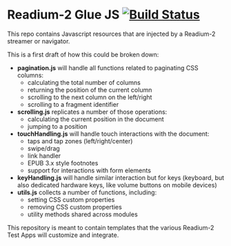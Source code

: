 # Readium-2 Glue JS [![Build Status](https://travis-ci.com/readium/r2-glue-js.svg?branch=master)](https://travis-ci.com/readium/r2-glue-js)
This repo contains Javascript resources that are injected by a Readium-2 streamer or navigator.

This is a first draft of how this could be broken down:

- **pagination.js** will handle all functions related to paginating CSS columns:
    - calculating the total number of columns
    - returning the position of the current column
    - scrolling to the next column on the left/right
    - scrolling to a fragment identifier
- **scrolling.js** replicates a number of those operations:
    - calculating the current position in the document
    - jumping to a position
- **touchHandling.js** will handle touch interactions with the document:
    - taps and tap zones (left/right/center)
    - swipe/drag
    - link handler
    - EPUB 3.x style footnotes
    - support for interactions with form elements
- **keyHandling.js** will handle similar interaction but for keys (keyboard, but also dedicated hardware keys, like volume buttons on mobile devices)
- **utils.js** collects a number of functions, including:
    - setting CSS custom properties
    - removing CSS custom properties
    - utility methods shared across modules

This repository is meant to contain templates that the various Readium-2 Test Apps will customize and integrate.

